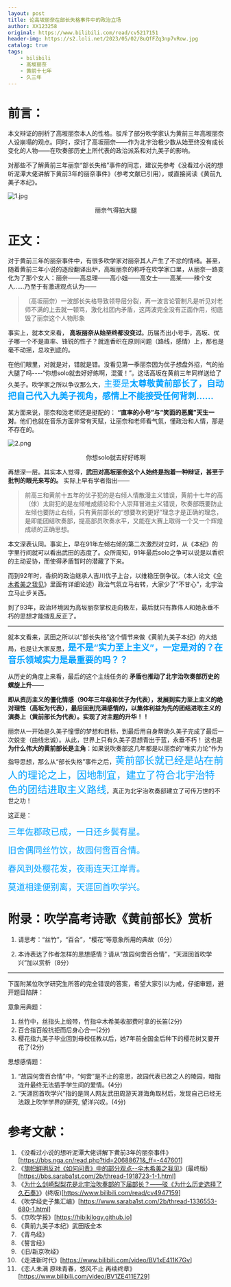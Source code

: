 ```yaml
---
layout: post
title: 论高坂丽奈在部长失格事件中的政治立场
author: XX123258
original: https://www.bilibili.com/read/cv5217151
header-img: https://s2.loli.net/2023/05/02/8uQfFZq3np7vRow.jpg
catalog: true
tags:
    - bilibili
    - 高坂丽奈
    - 黄前十七年
    - 久三年
---
```

# 前言：

本文辩证的剖析了高坂丽奈本人的性格。驳斥了部分吹学家认为黄前三年高坂丽奈人设崩塌的观点。同时，探讨了高坂丽奈——作为北宇治极少数从始至终没有成长变化的人物——在吹奏部历史上所代表的政治派系和对九美子的影响。

对那些不了解黄前三年丽奈“部长失格”事件的同志，建议先参考《没看过小说的想听泥潭大佬讲解下黄前3年的丽奈事件》（参考文献已引用），或直接阅读《黄前九美子本纪》。

![1.jpg](https://s2.loli.net/2023/05/02/8uQfFZq3np7vRow.jpg)

<div style="text-align:center">
    <span>丽奈气得拍大腿</span>
</div>

# 正文：

对于黄前三年的丽奈事件中，有很多吹学家对丽奈其人产生了不忿的情绪。甚至，随着黄前三年小说的逐段翻译出炉，高坂丽奈的称呼在吹学家口里，从丽奈一路变化为了那个女人：丽奈——高总理——高小姐——高女士——高某——辣个女人……乃至于有激进观点认为——

> （高坂丽奈）一波部长失格导致领导层分裂，再一波言论管制凡是听见对老师不满的上去就一顿骂，激化社团内矛盾，这两波完全没有正面作用，彻底毁了丽奈这个人物形象

事实上，就本文来看， **高坂丽奈从始至终都没变过**。历届杰出小号手，高坂、优子哪一个不是直率、锋锐的性子？就连香织在原则问题（路线，感情）上，那也是毫不动摇，总攻到底的。

在他们眼里，对就是对，错就是错。没看见第一季丽奈因为优子想盘外招，气的拍大腿了吗----“你想solo就去好好练啊，混蛋！”。这话高坂在黄前三年同样送给了久美子。吹学家之所以争议那么大，<span style="color:#02a2ff;font-size:20px;">主要是**太尊敬黄前部长了，自动把自己代入九美子视角，感情上不能接受任何背刺……**</span>

某方面来说，丽奈和泷老师还是挺配的： **“直率的小号”与“笑面的恶魔”天生一对**。他们也就在音乐方面非常有天赋，让丽奈和老师看气氛，懂政治和人情，那是不存在的。

![2.png](https://s2.loli.net/2023/05/02/dEn4aP3fe5Kjhkr.png)

<div style="text-align:center">
    <span>你想solo就去好好练啊</span>
</div>

再想深一层。其实本人觉得，**武田对高坂丽奈这个人始终是抱着一种辩证，甚至于批判的眼光来写的。** 实际上早有学者指出——

> 前高三和黄前十五年的优子犯的是右倾人情散漫主义错误，黄前十七年的高（俅）太尉犯的是左倾唯成绩论和个人崇拜冒进主义错误，吹奏部既要防止左倾也要防止右倾，只有黄前部长的“想要吹的更好”理念才是正确的理念，是即能团结吹奏部，提高部员吹奏水平，又能在大赛上取得一个又一个辉煌成绩的正确思想。

本文深表认同。事实上，早在91年左倾右倾的第二次激烈对立时，从《本纪》的字里行间就可以看出武田的态度了。众所周知，91年最后solo之争可以说是以香织的主动妥协，而使得矛盾暂时的潜藏了下来。

而到92年时，香织的政治继承人吉川优子上台，以维稳压倒争议。（本人论文《[伞木希美之我见](/2020/03/04/qizhixianmingfanduiruhewenze/)》里面有详细论述）政治气氛立马右转，大家少了“不甘心”，北宇治立马止步关西。

到了93年，政治环境因为高坂丽奈掌权走向极左，最后就只有靠伟人和她永垂不朽的思想才能拨乱反正了。

---

就本文看来，武田之所以以“部长失格”这个情节来做《黄前九美子本纪》的大结局，也是让大家反思，<span style="color:#02a2ff;font-size:20px;">**是不是“实力至上主义”，一定是对的？在音乐领域实力是最重要的吗？？**</span>

从历史的角度上来看，最后的这个主线任务的 **矛盾也推动了北宇治吹奏部历史的螺旋上升**——  

**即从资历主义的僵化情感（90年三年级和优子为代表），发展到实力至上主义的绝对理性（高坂为代表），最后回到充满感情的，以集体利益为先的团结进取主义的演奏上（黄前部长为代表）。实现了对主题的升华！！**

丽奈从一开始是久美子憧憬的梦想和目标，到最后用自身帮助久美子完成了最后一次蜕变（曲线忠诚）。从此，世界上只有久美子思想青出于蓝，永垂不朽！ 这也是
**为什么伟大的黄前部长是主角**：如果说吹奏部这几年都是以丽奈的“唯实力论”作为指导思想，那么从“部长失格”事件之后，<span style="color:#02a2ff;font-size:23px;">黄前部长就已经是站在前人的理论之上，因地制宜，建立了符合北宇治特色的团结进取主义路线</span>，真正为北宇治吹奏部建立了可传万世的不世之功！

这正是：

<span style="color:#02a2ff;font-size:20px;">三年佐郡政已成，一日还乡鬓有星。</span>

<span style="color:#02a2ff;font-size:20px;">旧舍偶同丝竹饮，故园何啻百合情。</span>

<span style="color:#02a2ff;font-size:20px;">春风到处樱花发，夜雨连天江岸青。</span>

<span style="color:#02a2ff;font-size:20px;">莫道相逢便别离，天涯回首吹学兴。</span>

# 附录：吹学高考诗歌《黄前部长》赏析

1. 请思考：“丝竹”，“百合”，“樱花”等意象所用的典故（6分）

2. 本诗表达了作者怎样的思想感情？请从“故园何啻百合情”，“天涯回首吹学兴”加以赏析（8分）

---

下面附某位吹学研究生所答的完全错误的答案，希望大家引以为戒，仔细审题，避开题目陷阱：

意象用典题： 
1. 丝竹中，丝指头上缎带，竹指伞木希美收部费时拿的长笛(2分) 
2. 百合指百般抗拒而后身心合一(2分)
3. 樱花指九美子毕业回到母校任教以后，她7年前全国金后种下的樱花树又要开花了(2分)

思想感情题： 
1. “故园何啻百合情”中，“何啻”是不止的意思，故园代表已故之人的陵园，暗指泷升最终无法插手学生间的爱情。(4分)
2. “天涯回首吹学兴”指的是同人网友武田周游天涯海角取材后，发现自己已经无法跟上吹学学界的研究, 望洋兴叹。(4分)

# 参考文献：

1. 《没看过小说的想听泥潭大佬讲解下黄前3年的丽奈事件》\[<https://bbs.nga.cn/read.php?tid=20688671&_ff=-447601>\]
2. 《[旗帜鲜明反对《如何问责》中的部分观点--伞木希美之我见](/2020/03/04/qizhixianmingfanduiruhewenze/)》(最终版)\[<https://bbs.saraba1st.com/2b/thread-1918723-1-1.html>\]
3. 《[为什么剑崎梨梨花是北宇治吹奏部的下届部长？——驳《为什么历史选择了久石奏》](/2020/02/06/weishenmelishixuanzeleririka/)》(终版)\[<https://www.bilibili.com/read/cv4947159>\]
4. 《吹学经史子集汇编》\[<https://www.saraba1st.com/2b/thread-1336553-680-1.html>\]
5. 《京吹学报》\[<https://hibikilogy.github.io>\]
6. 《黄前九美子本纪》武田版全本  
7. 《青鸟经》  
8. 《誓言经》  
9. 《旧/新京吹经》
10. 《走进新时代》\[<https://www.bilibili.com/video/BV1xE411K7Gv>\]
11. 《恋人未满 原味青春，悠风不止 再续终章》 \[<https://www.bilibili.com/video/BV1ZE411E729>\]
